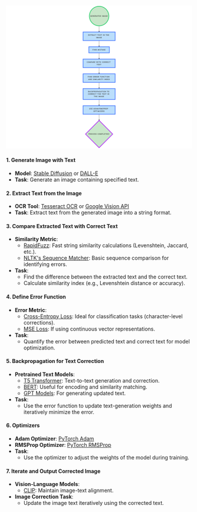 ![imag](img.png)

#### **1. Generate Image with Text**
- **Model**: [Stable Diffusion](https://huggingface.co/CompVis/stable-diffusion-v1-4) or [DALL-E](https://openai.com/dall-e/)
- **Task**: Generate an image containing specified text.

#### **2. Extract Text from the Image**
- **OCR Tool**: [Tesseract OCR](https://github.com/tesseract-ocr/tesseract) or [Google Vision API](https://cloud.google.com/vision/)
- **Task**: Extract text from the generated image into a string format.



#### **3. Compare Extracted Text with Correct Text**
- **Similarity Metric**:
  - [RapidFuzz](https://github.com/maxbachmann/RapidFuzz): Fast string similarity calculations (Levenshtein, Jaccard, etc.).
  - [NLTK's Sequence Matcher](https://www.nltk.org/_modules/nltk/metrics/distance.html): Basic sequence comparison for identifying errors.
- **Task**:
  - Find the difference between the extracted text and the correct text.
  - Calculate similarity index (e.g., Levenshtein distance or accuracy).



#### **4. Define Error Function**
- **Error Metric**:
  - [Cross-Entropy Loss](https://pytorch.org/docs/stable/generated/torch.nn.CrossEntropyLoss.html): Ideal for classification tasks (character-level corrections).
  - [MSE Loss](https://pytorch.org/docs/stable/generated/torch.nn.MSELoss.html): If using continuous vector representations.
- **Task**:
  - Quantify the error between predicted text and correct text for model optimization.



#### **5. Backpropagation for Text Correction**
- **Pretrained Text Models**:
  - [T5 Transformer](https://huggingface.co/t5-base): Text-to-text generation and correction.
  - [BERT](https://huggingface.co/bert-base-uncased): Useful for encoding and similarity matching.
  - [GPT Models](https://openai.com/gpt/): For generating updated text.
- **Task**:
  - Use the error function to update text-generation weights and iteratively minimize the error.


#### **6. Optimizers**
- **Adam Optimizer**: [PyTorch Adam](https://pytorch.org/docs/stable/optim.html#torch.optim.Adam)
- **RMSProp Optimizer**: [PyTorch RMSProp](https://pytorch.org/docs/stable/optim.html#torch.optim.RMSprop)
- **Task**:
  - Use the optimizer to adjust the weights of the model during training.



#### **7. Iterate and Output Corrected Image**
- **Vision-Language Models**:
  - [CLIP](https://huggingface.co/openai/clip-vit-base-patch32): Maintain image-text alignment.
- **Image Correction Task**:
  - Update the image text iteratively using the corrected text.

